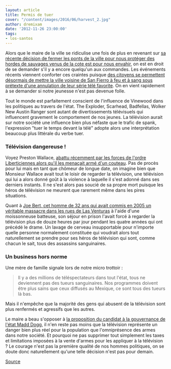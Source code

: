 ```yaml
---
layout: article
title: Permis de tuer
cover: "/content/images/2016/06/harvest_2.jpg"
author: dremixam
date: '2012-11-26 23:00:00'
tags:
- los-santos
---
```


Alors que le maire de la ville se ridiculise une fois de plus en revenant sur [sa récente décision de fermer les ponts de la ville pour nous protéger des hordes de sauvages venus de la cote est pour nous envahir](/2005/09/12/body-harvest/), on est en droit de se demander s'il y a encore quelqu'un aux commandes. Les événements récents viennent conforter ces craintes puisque [des citoyens se permettent désormais de mettre la ville voisine de San Fierro à feu et à sang sous prétexte d'une annulation de leur série télé favorite](/2012/11/26/panique-a-san-fierro--/). On en vient rapidement à se demander si notre jeunesse n'est pas devenue folle.

Tout le monde est parfaitement conscient de l'influence de Vinewood dans les politiques au travers de l'état. The Exploder, Scarhead, Badfellas, Wolker New Austin Ranger sont autant de divertissements télévisuels qui influencent gravement le comportement de nos jeunes. La télévision aurait sur notre société une influence bien plus néfaste que le trafic de spank, l'expression "tuer le temps devant la télé" adopte alors une interprétation beaucoup plus littérale du verbe tuer.

### Télévision dangereuse !

Voyez Preston Wallace, [abattu récemment par les forces de l'ordre Liberticiennes alors qu'il les menaçait armé d'un couteau](/2012/08/26/un-homme-abattu-sur-star-junction/). Pas de procès pour lui mais en tant que chômeur de longue date, on imagine bien que Monsieur Wallace avait tout le loisir de regarder la télévision, une télévision qui lui a alors donné goût à la violence à laquelle il s'est adonné dans ses derniers instants. Il ne s'est alors pas soucié de sa propre mort puisque les héros de télévision ne meurent que rarement même dans les pires situations.

Quant à [Joe Bert, cet homme de 32 ans qui avait commis en 2005 un véritable massacre dans les rues de Las Venturas](/2005/09/12/body-harvest/) à l'aide d'une moissonneuse batteuse, son séjour en prison l'avait forcé à regarder la télévision plus de douze heures par jour pendant les quatre années qui ont précédé le drame. Un lavage de cerveau insupportable pour n'importe quelle personne normalement constituée qui voudrait alors tout naturellement se prendre pour ses héros de télévision qui sont, comme chacun le sait, tous des assassins sanguinaires.

### Un business hors norme

Une mère de famille signale lors de notre micro trottoir :

> Il y a des millions de téléspectateurs dans tout l'état, tous ne deviennent pas des tueurs sanguinaires. Nos programmes doivent être plus sains que ceux diffusés au Mexique, ce sont tous des tueurs là bas.

Mais il n'empêche que la majorité des gens qui abusent de la télévision sont plus renfermés et agressifs que les autres.

Le maire a beau s'opposer à [la proposition du candidat à la gouvernance de l'état Madd Dogg](/2012/11/19/dossier---faut-il-liberaliser-la-vente-des-armes-a-feu--/), il n'en reste pas moins que la télévision représente un danger bien plus réel pour la population que l'omniprésence des armes dans notre société. Et pourquoi ne pas supprimer tout simplement les taxes et limitations imposées à la vente d'armes pour les appliquer à la télévision ? Le courage n'est pas la première qualité de nos hommes politiques, on se doute donc naturellement qu'une telle décision n'est pas pour demain.

[Source](http://www.lepoint.fr/societe/jeux-video-permis-de-tuer-27-11-2012-1534002_23.php)